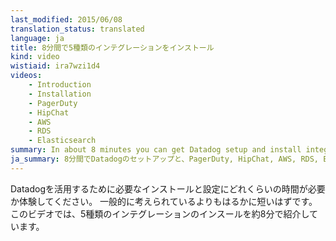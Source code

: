 ```yaml
---
last_modified: 2015/06/08
translation_status: translated
language: ja
title: 8分間で5種類のインテグレーションをインストール
kind: video
wistiaid: ira7wzi1d4
videos:
    - Introduction
    - Installation
    - PagerDuty
    - HipChat
    - AWS
    - RDS
    - Elasticsearch
summary: In about 8 minutes you can get Datadog setup and install integrations with PagerDuty, HipChat, AWS, RDS, and Elasticsearch.
ja_summary: 8分間でDatadogのセットアップと、PagerDuty, HipChat, AWS, RDS, Elasticaearchインテグレーションをインスールし、監視を開始します。
---
```


<!-- Want to know how long it takes to get up and running with Datadog. Far less than you probably think. This video covers getting 5 integrations installed in about 8 minutes. -->

Datadogを活用するために必要なインストールと設定にどれくらいの時間が必要か体験してください。
一般的に考えられているよりもはるかに短いはずです。
このビデオでは、5種類のインテグレーションのインスールを約8分で紹介しています。
